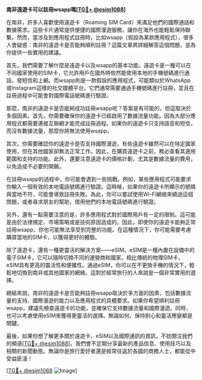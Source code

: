 **南非遠遊卡可以註冊wsapp嗎[[TG💪+ @esim1088](https://t.me/s/esim1088)]**

在南非，許多人喜歡使用遠遊卡（Roaming SIM Card）來滿足他們的國際通話和數據需求。這些卡片通常提供便捷的國際漫遊服務，讓你在海外也能輕鬆保持聯繫。然而，當涉及到應用程式註冊時，比如wsapp（假設為某款應用程式），很多人會疑惑：南非的遠遊卡是否能夠順利註冊？這篇文章將詳細解答這個問題，並為你提供一些實用的建議。

首先，我們需要了解什麼是遠遊卡以及wsapp的基本功能。遠遊卡是一種可以在不同國家使用的SIM卡，它允許用戶在國外時依然能使用本地的手機號碼進行通話、發短信和上網。而wsapp則是一款假設的應用程式，可能類似於WhatsApp或Instagram這樣的社交媒體平台。它們通常需要通過手機號碼進行註冊，並且在註冊過程中可能會對國際電話號碼進行驗證。

那麼，南非的遠遊卡是否能夠成功註冊wsapp呢？答案是有可能的，但這取決於多個因素。首先，你需要確保你的遠遊卡已經啟用了數據流量功能。因為大部分應用程式都需要連接互聯網才能完成註冊過程。如果你的遠遊卡只支持語音和短信，而沒有數據流量，那麼你將無法使用wsapp。

其次，你需要確認你的遠遊卡是否支持國際漫遊。有些遠遊卡雖然可以在特定國家使用，但在其他國家卻無法正常工作。因此，在購買遠遊卡之前，務必查看其適用範圍和支持的功能。此外，還要注意遠遊卡的價格計劃，尤其是數據流量的費用，以免造成不必要的開銷。

在註冊wsapp的過程中，你可能會遇到一些挑戰。例如，某些應用程式可能要求你輸入一個有效的本地電話號碼進行驗證。這時候，如果你的遠遊卡所顯示的號碼與當地不符，可能會導致註冊失敗。為此，你可以嘗試使用Wi-Fi網絡來繞過這個問題，或者尋求朋友的幫助，借用他們的本地電話號碼進行驗證。

另外，還有一點需要注意的是，許多應用程式對於國際用戶有一定的限制。這可能是由於法律規定、市場策略或是技術原因造成的。因此，即使你的遠遊卡能夠正常註冊wsapp，你也可能無法享受到完整的功能。在這種情況下，你可能需要考慮購買當地的SIM卡，以獲得更好的體驗。

除了遠遊卡，還有一種更靈活的解決方案——eSIM。eSIM是一種內置在設備中的電子SIM卡，它可以隨時切換不同的運營商和國家。相比傳統的物理SIM卡，eSIM具有更高的靈活性和便攜性。通過eSIM，你可以在不更換手機的情況下，輕鬆地切換到南非或其他國家的網絡。這對於經常旅行的人來說是一個非常實用的選擇。

總結來說，南非的遠遊卡是否能夠註冊wsapp取決於多方面的因素，包括數據流量的支持、國際漫遊的能力以及應用程式的具體要求。如果你希望順利註冊wsapp，建議先檢查遠遊卡的功能，並確保它支持數據流量和國際漫遊。同時，也可以考慮使用eSIM來獲得更靈活的選擇。無論如何，保持耐心和靈活應變都是關鍵。

最後，如果你想了解更多關於遠遊卡、eSIM以及國際通訊的資訊，不妨關注我們的頻道[[TG💪+ @esim1088](https://t.me/s/esim1088)]。我們會不定期分享最新的產品信息、使用技巧以及相關的新聞動態。無論你是旅行愛好者還是經常往返於各國的商務人士，都能從中受益匪淺！

[[TG💪+ @esim1088](https://t.me/s/esim1088) ![Image](https://i.postimg.cc/4NQfJmqS/Snipaste-2025-05-13-00-14-12.png)]